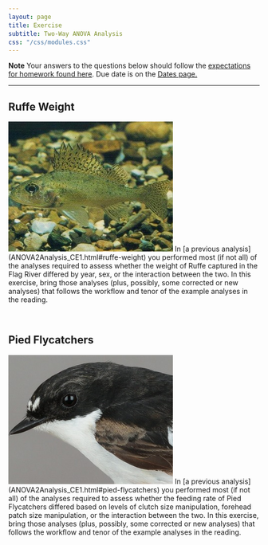 ```yaml
---
layout: page
title: Exercise
subtitle: Two-Way ANOVA Analysis
css: "/css/modules.css"
---
```


<div class="alert alert-warning">
  <strong>Note</strong> Your answers to the questions below should follow the <a href="../../resources/hwformat" target="_blank">expectations for homework found here</a>. Due date is on the <a href="../../resources/Dates-Current" target="_blank">Dates page.</a>
</div>

----

## Ruffe Weight
<img src="../zimgs/ruffe.jpg" alt="Decoration" class="img-right">
In [a previous analysis](ANOVA2Analysis_CE1.html#ruffe-weight) you performed most (if not all) of the analyses required to assess whether the weight of Ruffe captured in the Flag River differed by year, sex, or the interaction between the two. In this exercise, bring those analyses (plus, possibly, some corrected or new analyses) that follows the workflow and tenor of the example analyses in the reading.

&nbsp;

## Pied Flycatchers
<img src="../zimgs/PiedFlycatcher.jpg" alt="Decoration" class="img-right">
In [a previous analysis](ANOVA2Analysis_CE1.html#pied-flycatchers) you performed most (if not all) of the analyses required to assess whether the feeding rate of Pied Flycatchers differed based on levels of clutch size manipulation, forehead patch size manipulation, or the interaction between the two. In this exercise, bring those analyses (plus, possibly, some corrected or new analyses) that follows the workflow and tenor of the example analyses in the reading.
